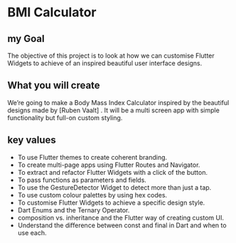  


# BMI Calculator  

## my Goal

The objective of this project is to look at how we can customise Flutter Widgets to achieve of an inspired beautiful user interface designs.  
## What you will create

We’re going to make a Body Mass Index Calculator inspired by the beautiful designs made by [Ruben Vaalt] . It will be a multi screen app with simple functionality but full-on custom styling. 

 

## key values

- To use Flutter themes to create coherent branding. 
- To create multi-page apps using Flutter Routes and Navigator.
- To extract and refactor Flutter Widgets with a click of the button. 
- To pass functions as parameters and fields.
- To use the GestureDetector Widget to detect more than just a tap.
- To use custom colour palettes by using hex codes.
- To customise Flutter Widgets to achieve a specific design style.
- Dart Enums and the Ternary Operator.
- composition vs. inheritance and the Flutter way of creating custom UI.
- Understand the difference between const and final in Dart and when to use each.

 
